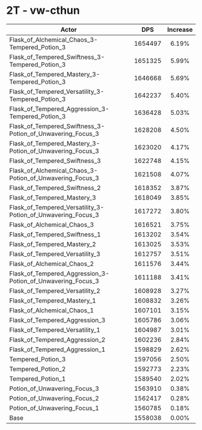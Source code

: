 # 2T - vw-cthun
| Actor | DPS | Increase |
|---|:---:|:---:|
|Flask_of_Alchemical_Chaos_3-Tempered_Potion_3|1654497|6.19%|
|Flask_of_Tempered_Swiftness_3-Tempered_Potion_3|1651325|5.99%|
|Flask_of_Tempered_Mastery_3-Tempered_Potion_3|1646668|5.69%|
|Flask_of_Tempered_Versatility_3-Tempered_Potion_3|1642237|5.40%|
|Flask_of_Tempered_Aggression_3-Tempered_Potion_3|1636428|5.03%|
|Flask_of_Tempered_Swiftness_3-Potion_of_Unwavering_Focus_3|1628208|4.50%|
|Flask_of_Tempered_Mastery_3-Potion_of_Unwavering_Focus_3|1623020|4.17%|
|Flask_of_Tempered_Swiftness_3|1622748|4.15%|
|Flask_of_Alchemical_Chaos_3-Potion_of_Unwavering_Focus_3|1621508|4.07%|
|Flask_of_Tempered_Swiftness_2|1618352|3.87%|
|Flask_of_Tempered_Mastery_3|1618049|3.85%|
|Flask_of_Tempered_Versatility_3-Potion_of_Unwavering_Focus_3|1617272|3.80%|
|Flask_of_Alchemical_Chaos_3|1616521|3.75%|
|Flask_of_Tempered_Swiftness_1|1613202|3.54%|
|Flask_of_Tempered_Mastery_2|1613025|3.53%|
|Flask_of_Tempered_Versatility_3|1612757|3.51%|
|Flask_of_Alchemical_Chaos_2|1611576|3.44%|
|Flask_of_Tempered_Aggression_3-Potion_of_Unwavering_Focus_3|1611188|3.41%|
|Flask_of_Tempered_Versatility_2|1608928|3.27%|
|Flask_of_Tempered_Mastery_1|1608832|3.26%|
|Flask_of_Alchemical_Chaos_1|1607101|3.15%|
|Flask_of_Tempered_Aggression_3|1605786|3.06%|
|Flask_of_Tempered_Versatility_1|1604987|3.01%|
|Flask_of_Tempered_Aggression_2|1602236|2.84%|
|Flask_of_Tempered_Aggression_1|1598829|2.62%|
|Tempered_Potion_3|1597056|2.50%|
|Tempered_Potion_2|1592773|2.23%|
|Tempered_Potion_1|1589540|2.02%|
|Potion_of_Unwavering_Focus_3|1563910|0.38%|
|Potion_of_Unwavering_Focus_2|1562417|0.28%|
|Potion_of_Unwavering_Focus_1|1560785|0.18%|
|Base|1558038|0.00%|
